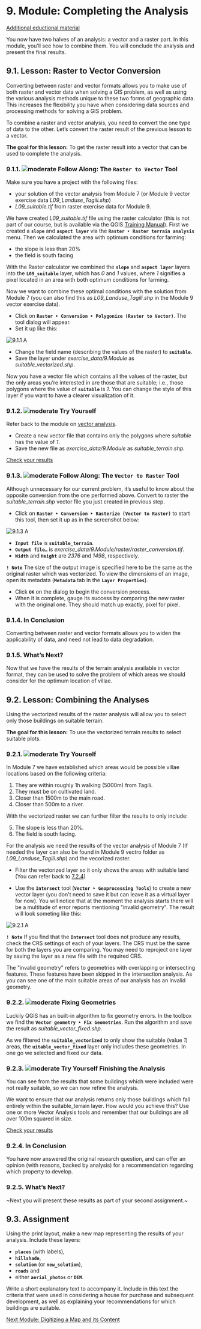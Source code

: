 # 9. Module: Completing the Analysis

[Additional eductional material](https://drive.google.com/drive/u/0/folders/1EqTNZhhCSkmQhYPK7otcpsJOE-glf-Cc?ths=true)

You now have two halves of an analysis: a vector and a raster part. In this module, you’ll see how to combine them. You will conclude the analysis and present the final results.

## 9.1. Lesson: Raster to Vector Conversion
Converting between raster and vector formats allows you to make use of both raster and vector data when solving a GIS problem, as well as using the various analysis methods unique to these two forms of geographic data. This increases the flexibility you have when considering data sources and processing methods for solving a GIS problem.

To combine a raster and vector analysis, you need to convert the one type of data to the other. Let’s convert the raster result of the previous lesson to a vector.

**The goal for this lesson:** To get the raster result into a vector that can be used to complete the analysis.

### 9.1.1. ![moderate](https://github.com/Toletum-Network/AutumnSchool_2020/blob/master/Icons/moderate.png) Follow Along: The **``Raster to Vector``** Tool

Make sure you have a project with the following files:

* your solution of the vector analysis from Module 7 (or Module 9 vector exercise data _L09_Landuse_Tagili.shp_)
* _L09_suitable.tif_ from raster exercise data for Module 9.

We have created _L09_suitable.tif_ file using the raster calculator (this is not part of our course, but is available via the QGIS [Training Manual](https://docs.qgis.org/testing/en/docs/training_manual/rasters/terrain_analysis.html#moderate-fa-using-the-raster-calculator)). First we created a **``slope``** and **``aspect layer``** via the **``Raster ‣ Raster terrain analysis``** menu. Then we calculated the area with optimum conditions for farming:

* the slope is less than 20% 
* the field is south facing

With the Raster calculator we combined the **``slope``** and **``aspect layer``** layers into the **``L09_suitable``** layer, which has _0_ and _1_ values, where _1_ signifies a pixel located in an area with both optimum conditions for farming.

Now we want to combine these optimal conditions with the solution from Module 7 (you can also find this as _L09_Landuse_Tagili.shp_ in the Module 9 vector exercise data).  

* Click on **``Raster ‣ Conversion ‣ Polygonize (Raster to Vector)``**. The tool dialog will appear.
* Set it up like this:

![9.1.1 A]()

* Change the field name (describing the values of the raster) to **``suitable``**.
* Save the layer under _exercise_data/9.Module_ as _suitable_vectorized.shp_.

Now you have a vector file which contains all the values of the raster, but the only areas you’re interested in are those that are suitable; i.e., those polygons where the value of **``suitable``** is _1_. You can change the style of this layer if you want to have a clearer visualization of it.

### 9.1.2. ![moderate](https://github.com/Toletum-Network/AutumnSchool_2020/blob/master/Icons/moderate.png) Try Yourself
Refer back to the module on [vector analysis](https://github.com/Toletum-Network/AutumnSchool_2020/blob/master/Training_Manual/6.%20Module:%20Creating%20Vector%20Data.md).

* Create a new vector file that contains only the polygons where _suitable_ has the value of _1_.
* Save the new file as _exercise_data/9.Module_ as _suitable_terrain.shp_.

[Check your results]()

### 9.1.3. ![moderate](https://github.com/Toletum-Network/AutumnSchool_2020/blob/master/Icons/moderate.png) Follow Along: The **``Vector to Raster``** Tool
Although unnecessary for our current problem, it’s useful to know about the opposite conversion from the one performed above. Convert to raster the _suitable_terrain.shp_ vector file you just created in previous step.

* Click on **``Raster ‣ Conversion ‣ Rasterize (Vector to Raster)``** to start this tool, then set it up as in the screenshot below:

![9.1.3 A]()

* **``Input file``** is **``suitable_terrain``**.
* **``Output file…``** is _exercise_data/9.Module/raster/raster_conversion.tif_.
* **``Width``** and **``Height``** are _2376_ and _1498_, respectively.

**``! Note``**
The size of the output image is specified here to be the same as the original raster which was vectorized. To view the dimensions of an image, open its metadata (**``Metadata``** tab in the **``Layer Properties``**).

* Click **``OK``** on the dialog to begin the conversion process.
* When it is complete, gauge its success by comparing the new raster with the original one. They should match up exactly, pixel for pixel.

### 9.1.4. In Conclusion
Converting between raster and vector formats allows you to widen the applicability of data, and need not lead to data degradation.

### 9.1.5. What’s Next?
Now that we have the results of the terrain analysis available in vector format, they can be used to solve the problem of which areas we should consider for the optimum location of villae.

## 9.2. Lesson: Combining the Analyses
Using the vectorized results of the raster analysis will allow you to select only those buildings on suitable terrain.

**The goal for this lesson:** To use the vectorized terrain results to select suitable plots.

### 9.2.1. ![moderate](https://github.com/Toletum-Network/AutumnSchool_2020/blob/master/Icons/moderate.png) Try Yourself

In Module 7 we have established which areas would be possible villae locations based on the following criteria: 

1. They are within roughly 1h walking (5000m) from Tagili.
2. They must be on cultivated land.
3. Closer than 1500m to the main road.
4. Closer than 500m to a river.

With the vectorized raster we can further filter the results to only include:

5. The slope is less than 20%.
6. The field is south facing.

For the analysis we need the results of the vector analysis of Module 7 (If needed the layer can also be found in Module 9 vectro folder as _L09_Landuse_Tagili.shp_) and the vecorized raster. 

* Filter the vectorized layer so it only shows the areas with suitable land (You can refer back to [7.2.4](https://github.com/Toletum-Network/AutumnSchool_2020/blob/master/Training_Manual/7.%20Module:%20Vector%20Analysis.md#724--follow-along-start-a-project-and-get-the-data))

* Use the **``Intersect``** tool (**``Vector ‣ Geoprocessing Tools``**) to create a new vector layer (you don't need to save it but can leave it as a virtual layer for now). You will notice that at the moment the analysis starts there will be a multitude of error reports mentioning "invalid geometry". The result will look someting like this:

![9.2.1 A]()

**``! Note``**
If you find that the **``Intersect``** tool does not produce any results, check the CRS settings of each of your layers. The CRS must be the same for both the layers you are comparing. You may need to reproject one layer by saving the layer as a new file with the required CRS.

The "invalid geometry" refers to geometries with overlapping or intersecting features. These features have been skipped in the intersection analysis. As you can see one of the main suitable areas of our analysis has an invalid geometry.

### 9.2.2. ![moderate](https://github.com/Toletum-Network/AutumnSchool_2020/blob/master/Icons/moderate.png) Fixing Geometries 
Luckily QGIS has an built-in algorithm to fix geometry errors. In the toolbox we find the **``Vector geometry ‣ Fix Geometries``**. Run the algorithm and save the result as _suitable_vector_fixed.shp_.

As we filtered the **``suitable_vectorized``** to only show the suitable (value _1_) areas, the **``uitable_vector_fixed``** layer only includes these geometries. In one go we selected and fixed our data.  

### 9.2.3. ![moderate](https://github.com/Toletum-Network/AutumnSchool_2020/blob/master/Icons/moderate.png) Try Yourself Finishing the Analysis
You can see from the results that some buildings which were included were not really suitable, so we can now refine the analysis.

We want to ensure that our analysis returns only those buildings which fall entirely within the suitable_terrain layer. How would you achieve this? Use one or more Vector Analysis tools and remember that our buildings are all over 100m squared in size.

[Check your results]()

### 9.2.4. In Conclusion
You have now answered the original research question, and can offer an opinion (with reasons, backed by analysis) for a recommendation regarding which property to develop.

### 9.2.5. What’s Next?
~Next you will present these results as part of your second assignment.~

## 9.3. Assignment
Using the print layout, make a new map representing the results of your analysis. Include these layers:

* **``places``** (with labels),
* **``hillshade``**,
* **``solution``** (or **``new_solution``**),
* **``roads``** and
* either **``aerial_photos``** or **``DEM``**.

Write a short explanatory text to accompany it. Include in this text the criteria that were used in considering a house for purchase and subsequent development, as well as explaining your recommendations for which buildings are suitable.

[Next Module: Digitizing a Map and its Content](https://github.com/Toletum-Network/AutumnSchool_2020/blob/master/Training_Manual/10.%20Module:_Digitizing_a_Map_and_its_Content.md)
